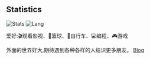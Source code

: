 ## Statistics
![Stats](https://github-readme-stats.vercel.app/api?username=danbai225)
![Lang](https://github-readme-stats.vercel.app/api/top-langs/?username=danbai225&hide=ipynb,html&layout=compact)

爱好:🎬观看影视、🏀篮球、🚴自行车、💻编程、🎮游戏

外面的世界好大,期待遇到各种各样的人结识更多朋友。
[Blog](https://p00q.cn)
